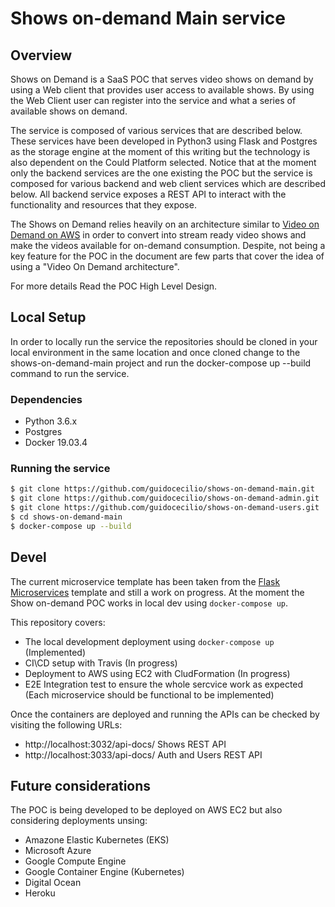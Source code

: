 # Shows on-demand Main service

## Overview
Shows on Demand is a SaaS POC that serves video shows on demand by using a Web client that provides user access to available shows. By using the Web Client user can register into the service and what a series of available shows on demand.
 
The service is composed of various services that are described below. These services have been developed in Python3 using Flask and Postgres as the storage engine at the moment of this writing but the technology is also dependent on the Could Platform selected. Notice that at the moment only the backend services are the one existing the POC but the service is composed for various backend and web client services which are described below. All backend service exposes a REST API to interact with the functionality and resources that they expose.
 
The Shows on Demand relies heavily on an architecture similar to [Video on Demand on AWS](https://aws.amazon.com/solutions/video-on-demand-on-aws/) in order to convert into stream ready video shows and make the videos available for on-demand consumption. Despite, not being a key feature for the POC in the document are few parts that cover the idea of using a "Video On Demand architecture".

For more details Read the POC High Level Design.

## Local Setup

In order to locally run the service the repositories should be cloned in your local environment in the same location and once cloned change to the shows-on-demand-main project and run the docker-compose up --build command to run the service.

### Dependencies
* Python 3.6.x
* Postgres
* Docker 19.03.4

### Running the service

```bash
$ git clone https://github.com/guidocecilio/shows-on-demand-main.git
$ git clone https://github.com/guidocecilio/shows-on-demand-admin.git
$ git clone https://github.com/guidocecilio/shows-on-demand-users.git
$ cd shows-on-demand-main
$ docker-compose up --build
``` 

## Devel
The current microservice template has been taken from the [Flask Microservices](https://github.com/testdrivenio/flask-microservices-main) template and still a work on progress.
At the moment the Show on-demand POC works in local dev using `docker-compose up`.

This repository covers:
* The local development deployment using `docker-compose up` (Implemented)
* CI\CD setup with Travis (In progress)
* Deployment to AWS using EC2 with CludFormation (In progress)
* E2E Integration test to ensure the whole sercvice work as expected (Each microservice should be functional to be implemented)

Once the containers are deployed and running the APIs can be checked by visiting
the following URLs:
* http://localhost:3032/api-docs/ Shows REST API
* http://localhost:3033/api-docs/ Auth and Users REST API

## Future considerations
The POC is being developed to be deployed on AWS EC2 but also considering 
deployments unsing:
* Amazone Elastic Kubernetes (EKS)
* Microsoft Azure
* Google Compute Engine
* Google Container Engine (Kubernetes)
* Digital Ocean
* Heroku
